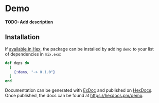 # Demo

**TODO: Add description**

## Installation

If [available in Hex](https://hex.pm/docs/publish), the package can be installed
by adding `demo` to your list of dependencies in `mix.exs`:

```elixir
def deps do
  [
    {:demo, "~> 0.1.0"}
  ]
end
```

Documentation can be generated with [ExDoc](https://github.com/elixir-lang/ex_doc)
and published on [HexDocs](https://hexdocs.pm). Once published, the docs can
be found at <https://hexdocs.pm/demo>.

